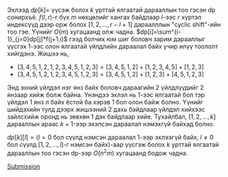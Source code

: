 Эхлээд $dp[k]=$ үүсэж болох $k$ урттай ялгаатай дарааллын тоо гэсэн dp сонирхъё. $f(l,r)$-г бүх $m$ нөхцөлийг хангах байдлаар $l$-ээс $r$ хүртэл индексүүд дээр орж болох $[1,2,...,r-l+1]$ дараалллын "cyclic shift"-ийн тоо гэе. Үүнийг $O(m)$ хугацаанд олж чадна. $dp[i]=\sum^{i-1}_{j=0}dp[j]*f(j+1,i)$ гээд болчих юм шиг боловч зарим дарааллыг үүсгэх 1-ээс олон ялгаатай үйлдлийн дараалал байх учир илүү тоололт хийгдэнэ. Жишээ нь, 
* $[3,4,5,1,2,1,2,3,4,5,1,2,3]=[3,4,5,1,2]+[1,2,3,4,5]+[1,2,3]$
* $[3,4,5,1,2,1,2,3,4,5,1,2,3]=[3,4,5,1,2]+[1,2,3]+[4,5,1,2,3]$

Энд эхний үйлдэл нэг янз байх боловч дараагийн 2 үйлдлүүдийг 2 янзаар хийж болж байна. Үнэндээ эхлэл нь 1-ээс ялгаатай бол тэр үйлдэл 1 янз л байх ёстой ба хэрэв 1 бол олон байж болно. Үүнийг шийдэхийн тулд дээрх жишээний 2 дахь байдлаар үйлдэл хийхээс зайлсхийж оронд нь зөвхөн 1 дэх байдлаар хийе. Тухайлбал, $[1,2,...,k]$ дарааллын араас $k+1$-ээр эхэлсэн дараалал нэмэхгүй байхад болно.

$dp[k][l]=(l=0$ бол сүүлд нэмсэн дараалал 1-ээр эхлээгүй байх, $l \ne 0$ бол сүүлд $[1,2,...,l]$-г нэмсэн байх)-аар үүсгэж болох $k$ урттай ялгаатай дарааллын тоо гэсэн dp-ээр $O(n^2m)$ хугацаанд бодож чадна.

[Submission](https://codeforces.com/contest/2124/submission/327791646)